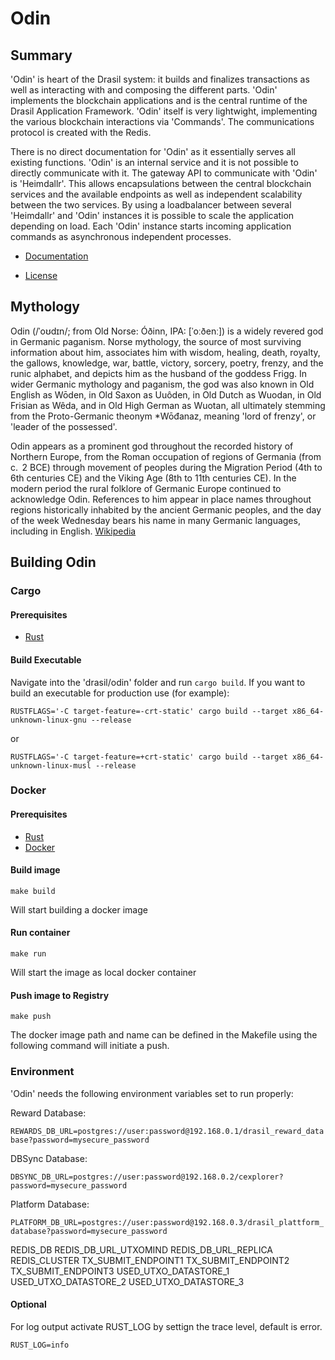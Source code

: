 # Odin

## Summary
'Odin' is heart of the Drasil system: it builds and finalizes transactions as well as interacting with and composing the different parts.  'Odin' implements the blockchain applications and is the central runtime of the Drasil Application Framework. 
'Odin' itself is very lightwight, implementing the various blockchain interactions via 'Commands'. The communications protocol is 
created with the Redis. 

There is no direct documentation for 'Odin' as it essentially serves all existing functions. 'Odin' is an internal service and it is not possible to directly communicate with it. The gateway API to communicate with 'Odin' is 'Heimdallr'. This allows encapsulations between the central blockchain services and the available endpoints as well as independent scalability between the two services. 
By using a loadbalancer between several 'Heimdallr' and 'Odin' instances it is possible to scale the application depending on load. Each 'Odin' instance starts incoming application commands as asynchronous independent processes. 

* [Documentation](https://docs.drasil.io/)

* [License]( https://www.drasil.io/licenses/LICENSE-1.0)

## Mythology
Odin (/ˈoʊdɪn/; from Old Norse: Óðinn, IPA: [ˈoːðenː]) is a widely revered god in Germanic paganism. Norse mythology, the source of most surviving information about him, associates him with wisdom, healing, death, royalty, the gallows, knowledge, war, battle, victory, sorcery, poetry, frenzy, and the runic alphabet, and depicts him as the husband of the goddess Frigg. In wider Germanic mythology and paganism, the god was also known in Old English as Wōden, in Old Saxon as Uuôden, in Old Dutch as Wuodan, in Old Frisian as Wêda, and in Old High German as Wuotan, all ultimately stemming from the Proto-Germanic theonym *Wōđanaz, meaning 'lord of frenzy', or 'leader of the possessed'.

Odin appears as a prominent god throughout the recorded history of Northern Europe, from the Roman occupation of regions of Germania (from c.  2 BCE) through movement of peoples during the Migration Period (4th to 6th centuries CE) and the Viking Age (8th to 11th centuries CE). In the modern period the rural folklore of Germanic Europe continued to acknowledge Odin. References to him appear in place names throughout regions historically inhabited by the ancient Germanic peoples, and the day of the week Wednesday bears his name in many Germanic languages, including in English.
[Wikipedia](https://en.wikipedia.org/wiki/Odin)


## Building Odin

### Cargo

#### Prerequisites
* [Rust](https://www.rust-lang.org/tools/install/)

#### Build Executable

Navigate into the 'drasil/odin' folder and run `cargo build`. 
If you want to build an executable for production use (for example): 

`RUSTFLAGS='-C target-feature=-crt-static' cargo build --target x86_64-unknown-linux-gnu --release`

or

`RUSTFLAGS='-C target-feature=+crt-static' cargo build --target x86_64-unknown-linux-musl --release`


### Docker

#### Prerequisites
* [Rust](https://www.rust-lang.org/tools/install/)
* [Docker](https://docs.docker.com/engine/install/)

#### Build image
```
make build
```
Will start building a docker image 

#### Run container
```
make run
```
Will start the image as local docker container 

#### Push image to Registry
```
make push
```
The docker image path and name can be defined in the Makefile using the following command will initiate a push. 


### Environment 
'Odin' needs the following environment variables set to run properly:

Reward Database: 

`REWARDS_DB_URL=postgres://user:password@192.168.0.1/drasil_reward_database?password=mysecure_password`


DBSync Database:

`DBSYNC_DB_URL=postgres://user:password@192.168.0.2/cexplorer?password=mysecure_password`


Platform Database:

`PLATFORM_DB_URL=postgres://user:password@192.168.0.3/drasil_plattform_database?password=mysecure_password`

REDIS_DB
REDIS_DB_URL_UTXOMIND
REDIS_DB_URL_REPLICA
REDIS_CLUSTER
TX_SUBMIT_ENDPOINT1
TX_SUBMIT_ENDPOINT2
TX_SUBMIT_ENDPOINT3
USED_UTXO_DATASTORE_1
USED_UTXO_DATASTORE_2
USED_UTXO_DATASTORE_3


#### Optional
For log output activate RUST_LOG by settign the trace level, default is error. 

`RUST_LOG=info`
